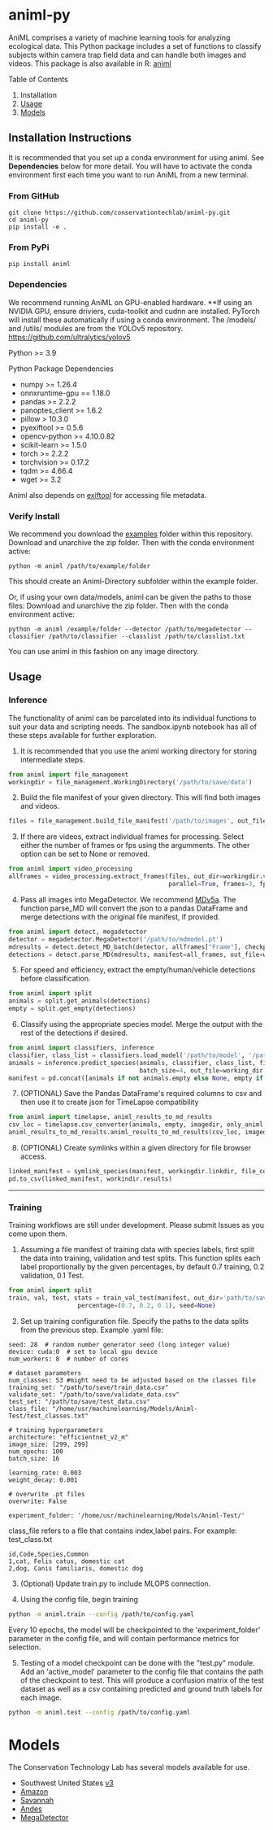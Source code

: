 # animl-py
AniML comprises a variety of machine learning tools for analyzing ecological data. This Python package includes a set of functions to classify subjects within camera trap field data and can handle both images and videos. 
This package is also available in R: [animl](https://github.com/conservationtechlab/animl)

Table of Contents
1. Installation
2. [Usage](#usage)
3. [Models](#models)

## Installation Instructions

It is recommended that you set up a conda environment for using animl.
See **Dependencies** below for more detail. You will have to activate the conda environment first each
time you want to run AniML from a new terminal.

### From GitHub
```
git clone https://github.com/conservationtechlab/animl-py.git
cd animl-py
pip install -e .
```

### From PyPi
```
pip install animl
```

### Dependencies
We recommend running AniML on GPU-enabled hardware. **If using an NVIDIA GPU, ensure driviers, cuda-toolkit and cudnn are installed.
PyTorch will install these automatically if using a conda environment. 
The /models/ and /utils/ modules are from the YOLOv5 repository.  https://github.com/ultralytics/yolov5

Python >= 3.9

Python Package Dependencies
* numpy >= 1.26.4
* onnxruntime-gpu == 1.18.0
* pandas >= 2.2.2
* panoptes_client >= 1.6.2
* pillow > 10.3.0
* pyexiftool >= 0.5.6
* opencv-python >= 4.10.0.82
* scikit-learn >= 1.5.0
* torch >= 2.2.2
* torchvision >= 0.17.2
* tqdm >= 4.66.4
* wget >= 3.2

Animl also depends on [exiftool](https://exiftool.org/index.html) for accessing file metadata.


### Verify Install 
We recommend you download the [examples](https://github.com/conservationtechlab/animl-py/blob/main/examples/Southwest.zip) folder within this repository.
Download and unarchive the zip folder. Then with the conda environment active:
```
python -m animl /path/to/example/folder
```
This should create an Animl-Directory subfolder within
the example folder.

Or, if using your own data/models, animl can be given the paths to those files:
Download and unarchive the zip folder. Then with the conda environment active:
```
python -m animl /example/folder --detector /path/to/megadetector --classifier /path/to/classifier --classlist /path/to/classlist.txt
```
You can use animl in this fashion on any image directory.

## Usage

### Inference
The functionality of animl can be parcelated into its individual functions to suit your data and scripting needs.
The sandbox.ipynb notebook has all of these steps available for further exploration.

1. It is recommended that you use the animl working directory for storing intermediate steps.
```python
from animl import file_management
workingdir = file_management.WorkingDirectory('/path/to/save/data')
```

2. Build the file manifest of your given directory. This will find both images and videos.
```python
files = file_management.build_file_manifest('/path/to/images', out_file = workingdir.filemanifest)
```

3. If there are videos, extract individual frames for processing.
   Select either the number of frames or fps using the argumments.
   The other option can be set to None or removed.
```python
from animl import video_processing
allframes = video_processing.extract_frames(files, out_dir=workingdir.vidfdir, out_file=workingdir.imageframes,
                                            parallel=True, frames=3, fps=None)
```

4. Pass all images into MegaDetector. We recommend [MDv5a](https://github.com/agentmorris/MegaDetector/releases/download/v5.0/md_v5a.0.0.pt).
   The function parse_MD will convert the json to a pandas DataFrame and merge detections with the original file manifest, if provided.

```python
from animl import detect, megadetector
detector = megadetector.MegaDetector('/path/to/mdmodel.pt')
mdresults = detect.detect_MD_batch(detector, allframes["Frame"], checkpoint_path=working_dir.mdraw, quiet=True)
detections = detect.parse_MD(mdresults, manifest=all_frames, out_file=workingdir.detections, parallel=True)
```

5. For speed and efficiency, extract the empty/human/vehicle detections before classification.
```python
from animl import split
animals = split.get_animals(detections)
empty = split.get_empty(detections)
```
6. Classify using the appropriate species model. Merge the output with the rest of the detections
   if desired.
```python
from animl import classifiers, inference
classifier, class_list = classifiers.load_model('/path/to/model', '/path/to/classlist.txt')
animals = inference.predict_species(animals, classifier, class_list, file_col="Frame",
                                    batch_size=4, out_file=working_dir.predictions)
manifest = pd.concat([animals if not animals.empty else None, empty if not empty.empty else None]).reset_index(drop=True)
```

7. (OPTIONAL) Save the Pandas DataFrame's required columns to csv and then use it to create json for TimeLapse compatibility

```python
from animl import timelapse, animl_results_to_md_results
csv_loc = timelapse.csv_converter(animals, empty, imagedir, only_animl = True)
animl_results_to_md_results.animl_results_to_md_results(csv_loc, imagedir + "final_result.json")
```

8. (OPTIONAL) Create symlinks within a given directory for file browser access.
```python
linked_manifest = symlink_species(manifest, workingdir.linkdir, file_col="FilePath", copy=False)
pd.to_csv(linked_manifest, workindir.results)
```

---
### Training

Training workflows are still under development. Please submit Issues as you come upon them.

1. Assuming a file manifest of training data with species labels, first split the data into training, validation and test splits.
   This function splits each label proportionally by the given percentages, by default 0.7 training, 0.2 validation, 0.1 Test.
```python
from animl import split
train, val, test, stats = train_val_test(manifest, out_dir='path/to/save/data/', label_col="species",
                   percentage=(0.7, 0.2, 0.1), seed=None)
```

2. Set up training configuration file. Specify the paths to the data splits from the previous step. Example .yaml file:
```
seed: 28  # random number generator seed (long integer value)
device: cuda:0  # set to local gpu device 
num_workers: 8  # number of cores

# dataset parameters
num_classes: 53 #might need to be adjusted based on the classes file
training_set: "/path/to/save/train_data.csv"
validate_set: "/path/to/save/validate_data.csv"
test_set: "/path/to/save/test_data.csv"
class_file: "/home/usr/machinelearning/Models/Animl-Test/test_classes.txt" 

# training hyperparameters
architecture: "efficientnet_v2_m"
image_size: [299, 299]
num_epochs: 100
batch_size: 16

learning_rate: 0.003
weight_decay: 0.001

# overwrite .pt files
overwrite: False

experiment_folder: '/home/usr/machinelearning/Models/Animl-Test/'
```

class_file refers to a flle that contains index,label pairs. For example:<br>
test_class.txt
```
id,Code,Species,Common
1,cat, Felis catus, domestic cat
2,dog, Canis familiaris, domestic dog
```

3. (Optional) Update train.py to include MLOPS connection. 

4. Using the config file, begin training
```bash
python -m animl.train --config /path/to/config.yaml
```
Every 10 epochs, the model will be checkpointed to the 'experiment_folder' parameter in the config file, and will contain performance metrics for selection.


5. Testing of a model checkpoint can be done with the "test.py" module.  Add an 'active_model' parameter to the config file that contains the path of the checkpoint to test.
   This will produce a confusion matrix of the test dataset as well as a csv containing predicted and ground truth labels for each image.
```bash
python -m animl.test --config /path/to/config.yaml
```

# Models

The Conservation Technology Lab has several models available for use. 

* Southwest United States [v3](https://sandiegozoo.box.com/s/p4ws6v5qnoi87otsie0ckmie0izxzqwo)
* [Amazon](https://sandiegozoo.box.com/s/dfc3ozdslku1ekahvz635kjloaaeopfl)
* [Savannah](https://sandiegozoo.box.com/s/ai6yu45jgvc0to41xzd26moqh8amb4vw)
* [Andes](https://sandiegozoo.box.com/s/kvg89qh5xcg1m9hqbbvftw1zd05uwm07)
* [MegaDetector](https://github.com/agentmorris/MegaDetector/releases/download/v5.0/md_v5a.0.0.pt)
